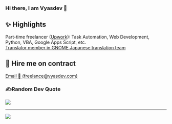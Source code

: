 ### Hi there, I am Vyasdev 👋

## ✨ Highlights
Part-time freelancer ([Upwork](https://www.upwork.com/freelancers/~019a725b0da8008524)): Task Automation, Web Development, Python, VBA, Google Apps Script, etc.
<br>
[Translator member in GNOME Japanese translation team](https://l10n.gnome.org/users/vyasdev217/)

## 🤝 Hire me on contract
[Email 📧 (freelance@vyasdev.com)](mailto://freelance@vyasdev.com)

### ✍️Random Dev Quote
![](https://quotes-github-readme.vercel.app/api?type=horizontal&theme=dark)


---
[![](https://visitcount.itsvg.in/api?id=Vyasdev217&icon=3&color=0)](https://visitcount.itsvg.in)

<!--
**Vyasdev217/Vyasdev217** is a ✨ _special_ ✨ repository because its `README.md` (this file) appears on your GitHub profile.

Here are some ideas to get you started:

- 🔭 I’m currently working on ...
- 🌱 I’m currently learning ...
- 👯 I’m looking to collaborate on ...
- 🤔 I’m looking for help with ...
- 💬 Ask me about ...
- 📫 How to reach me: ...
- 😄 Pronouns: ...
- ⚡ Fun fact: ...
-->

<!--a href="https://projecteuler.net/">
  <img align="center" src="https://projecteuler.net/profile/Vyasdev217.png" />
</a-->

<!--a href="https://www.codewars.com/users/Vyasdev217">
  <img align="center" src="https://www.codewars.com/users/Vyasdev217/badges/large" />
</a-->
